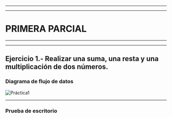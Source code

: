 
***
***
# PRIMERA PARCIAL
***
***
## Ejercicio 1.- Realizar una suma, una resta y una multiplicación de dos números.
### Diagrama de flujo de datos
![Práctica1](https://user-images.githubusercontent.com/122065504/210917009-2b7fa207-07a7-46ed-ac9d-7b00b86ec564.png)
***
### Prueba de escritorio

